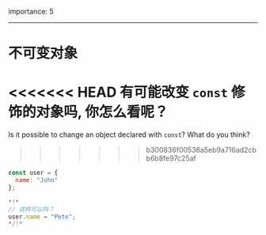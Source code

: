 importance: 5

---

# 不可变对象

<<<<<<< HEAD
有可能改变 `const` 修饰的对象吗, 你怎么看呢？
=======
Is it possible to change an object declared with `const`? What do you think?
>>>>>>> b300836f00536a5eb9a716ad2cbb6b8fe97c25af

```js
const user = {
  name: "John"
};

*!*
// 这样可以吗？
user.name = "Pete";
*/!*
```
